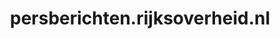 ---
layout: post
title:  "persberichten.rijksoverheid.nl"
internal_url:  "/data/persberichten.rijksoverheid.nl.html"
categories: dutchgov
---